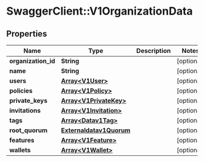 # SwaggerClient::V1OrganizationData

## Properties
Name | Type | Description | Notes
------------ | ------------- | ------------- | -------------
**organization_id** | **String** |  | [optional] 
**name** | **String** |  | [optional] 
**users** | [**Array&lt;V1User&gt;**](V1User.md) |  | [optional] 
**policies** | [**Array&lt;V1Policy&gt;**](V1Policy.md) |  | [optional] 
**private_keys** | [**Array&lt;V1PrivateKey&gt;**](V1PrivateKey.md) |  | [optional] 
**invitations** | [**Array&lt;V1Invitation&gt;**](V1Invitation.md) |  | [optional] 
**tags** | [**Array&lt;Datav1Tag&gt;**](Datav1Tag.md) |  | [optional] 
**root_quorum** | [**Externaldatav1Quorum**](Externaldatav1Quorum.md) |  | [optional] 
**features** | [**Array&lt;V1Feature&gt;**](V1Feature.md) |  | [optional] 
**wallets** | [**Array&lt;V1Wallet&gt;**](V1Wallet.md) |  | [optional] 

